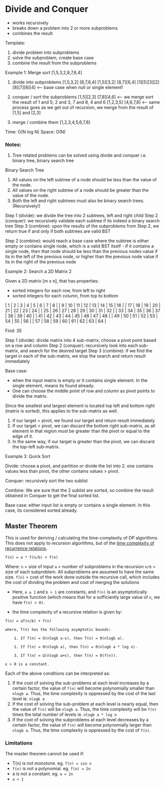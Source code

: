 Divide and Conquer
====


- works recursively
- breaks down a problem into 2 or more subproblems
- combines the result

Template:
1. divide problem into subproblems
2. solve the subproblem, create base case
3. combine the result from the subproblems



Example 1: Merge sort 
[1,5,3,2,8,7,6,4]

1. divide into subproblems
[1,5,3,2] [8,7,6,4]
[1,5][3,2] [8,7][6,4]
[1][5][3][2] [8][7][6][4] <-- base case when null or single element!

2. conquer / sort the subproblems
[1,5][2,3] [7,8][4,6]	<-- we merge sort the result of 1 and 5; 2 and 3, 7 and 8, 4 and 6
[1,2,3,5] [4,6,7,8]		<-- same process goes as we get out of recursion, we merge from the result of [1,5] and [2,3]

3. merge / combine them
[1,2,3,4,5,6,7,8]

Time: O(N log N)
Space: O(N)

### Notes:

1. Tree related problems can be solved using divide and conquer i.e. binary tree, binary search tree

Binary Search Tree 
1. All values on the left subtree of a node should be less than the value of the node.
2. All values on the right subtree of a node should be greater than the value of the node.
3. Both the left and right subtrees must also be binary search trees. (Recursively!)

Step 1 (divide): we divide the tree into 2 subtrees, left and right child
Step 2 (conquer): we recursively validate each subtree if its indeed a binary search tree
Step 3 (combine): upon the results of the subproblems from Step 2, we return true if and only if both subtrees are valid BST

Step 2 (combine): would reach a base case where the subtree is either empty or contains single node, which is a valid BST itself
	- if it contains a single node, then that node should be less than the previous nodes value if its in the left of the previous node, or higher than the previous node value if its in the right of the previous node



Example 2: Search a 2D Matrix 2

Given a 2D matrix [m x n], that has properties:
- sorted integers for each row, from left to right
- sorted integers for each column, from top to bottom

| 1    | 2    | 3    | 4    | 5    | 6    | 7    | 8    |
| 9    | 10   | 11   | 12   | 13   | 14   | 15   | 16   |
| 17   | 18   | 19   | 20   | 21   | 22   | 23   | 24   |
| 25   | 26   | 27   | 28   | 29   | 30   | 31   | 32   |
| 33   | 34   | 35   | 36   | 37   | 38   | 39   | 40   |
| 41   | 42   | 43   | 44   | 45   | 46   | 47   | 48   |
| 49   | 50   | 51   | 52   | 53   | 54   | 55   | 56   |
| 57   | 58   | 59   | 60   | 61   | 62   | 63   | 64   |

Find: 35

Step 1 (divide): divide matrix into 4 sub-matrix, choose a pivot point based on a row and column
Step 2 (conquer): recursively look into each sub-matrix, and search for the desired target
Step 3 (combine): if we find the target in each of the sub-matrix, we stop the search and return result immediately

Base case: 

- when the input matrix is empty or it contains single element. In the single element, means its found already.
- One can choose the middle point of row and column as pivot points to divide the matrix.

Since the smallest and largest element is located top left and bottom right (matrix is sorted), this applies to the sub-matrix as well. 
1. if our target = pivot, we found our target and return result immediately
2. If our target < pivot, we can discard the bottom right sub-matrix, as all element in that region must be greater than the pivot or equal to the edge of it.
3. In the same way, if our target is greater than the pivot, we can discard the top-left sub-matrix.



Example 3: Quick Sort

Divide: choose a pivot, and partition or divide the list into 2. one contains values less than pivot, the other contains values > pivot.

Conquer: recursively sort the two sublist

Combine: We are sure that the 2 sublist are sorted, so combine the result obtained in Conquer to get the final sorted list.

Base case: either input list is empty or contains a single element. In this case, its considered sorted already.








## Master Theorem


This is used for deriving / calculating the time-complexity of DP algorithms. This does not apply to recursion algorithms, but of the <u>time complexity of recurrence relations</u>.

`T(n) = a * T(n/b) + f(n)`

Where:
`n` = size of input
`a` = number of subproblems in the recursion
`n/b` = size of each subproblem. All subproblems are assumed to have the same size.
`f(n)` = cost of the work done outside the recursive call, which includes the cost of dividing the problem and cost of merging the solutions

- Here, `a ≥ 1` and `b > 1` are constants, and `f(n)` is an asymptotically positive function (which means that for a sufficiently large value of `n`, we have `f(n) > 0)`.

- the time complexity of a recursive relation is given by:

```
T(n) = aT(n/b) + f(n)

where, T(n) has the following asymptotic bounds:

    1. If f(n) = O(nlogb a-ϵ), then T(n) = Θ(nlogb a).

    2. If f(n) = Θ(nlogb a), then T(n) = Θ(nlogb a * log n).

    3. If f(n) = Ω(nlogb a+ϵ), then T(n) = Θ(f(n)).

ϵ > 0 is a constant.
```

Each of the above conditions can be interpreted as:

1. If the cost of solving the sub-problems at each level increases by a certain factor, the value of `f(n)` will become polynomially smaller than `nlogb a`. Thus, the time complexity is oppressed by the cost of the last level ie. `nlogb a`
2. If the cost of solving the sub-problem at each level is nearly equal, then the value of `f(n)` will be `nlogb a`. Thus, the time complexity will be `f(n)` times the total number of levels ie. `nlogb a * log n`
3. If the cost of solving the subproblems at each level decreases by a certain factor, the value of `f(n)` will become polynomially larger than `nlogb a`. Thus, the time complexity is oppressed by the cost of `f(n)`.

### Limitations

The master theorem cannot be used if:

- T(n) is not monotone. eg. `T(n) = sin n`
- `f(n)` is not a polynomial. eg. `f(n) = 2n`
- a is not a constant. eg. `a = 2n`
- `a < 1`
